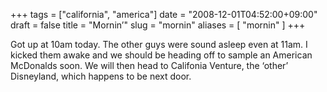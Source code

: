 +++
tags = ["california", "america"]
date = "2008-12-01T04:52:00+09:00"
draft = false
title = "Mornin’"
slug = "mornin"
aliases = [
	"mornin"
]
+++

Got up at 10am today. The other guys were sound asleep even at 11am. I kicked them awake and we should be heading off to sample an American McDonalds soon. We will then head to Califonia Venture, the ‘other’ Disneyland, which happens to be next door.


